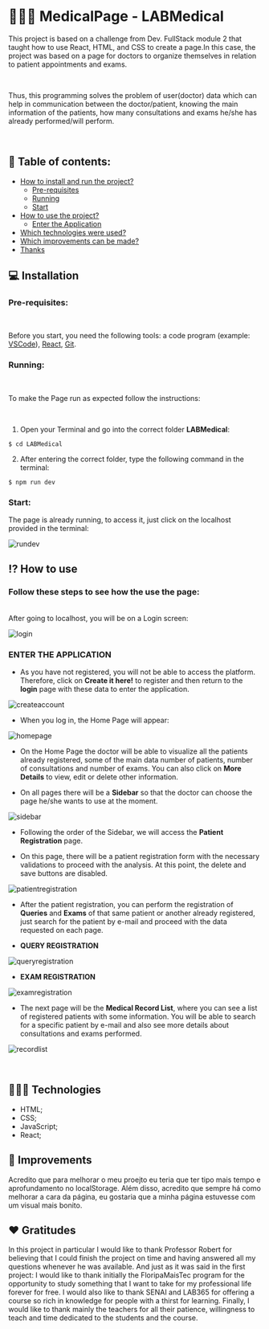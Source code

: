 # 👩🏻‍⚕️ MedicalPage - LABMedical

<p>This project is based on a challenge from Dev. FullStack module 2 that taught how to use React, HTML, and CSS to create a page.In this case, the project was based on a page for doctors to organize themselves in relation to patient appointments and exams.</p>
<br>
<p>Thus, this programming solves the problem of user(doctor) data which can help in communication between the doctor/patient, knowing the main information of the patients, how many consultations and exams he/she has already performed/will perform.</p>
<br>

## 📝 Table of contents:

- [How to install and run the project?](#💻-installation)
  - [Pre-requisites](#pre-requisites)
  - [Running](#running)
  - [Start](#start)
- [How to use the project?](#⁉️-how-to-use)
  - [Enter the Application](#enter-the-application)
- [Which technologies were used?](#👩🏻‍💻-technologies)
- [Which improvements can be made?](#💯-improvements)
- [Thanks](#❤️-gratitudes)

## 💻 Installation

### **Pre-requisites:**
<br>

Before you start, you need the following tools: a code program (example: [VSCode](https://code.visualstudio.com/)), [React](https://vitejs.dev/guide/), [Git](https://github.com/).
<br>

### **Running:**
<br>
<p>To make the Page run as expected follow the instructions:</p>
<br>

1. Open your Terminal and go into the correct folder **LABMedical**:

```
$ cd LABMedical
```

2. After entering the correct folder, type the following command in the terminal: 

```
$ npm run dev
```

### **Start:**

<p>The page is already running, to access it, just click on the localhost provided in the terminal:</p>

![rundev](https://github.com/AnjaClara/PROG2/assets/105654178/959426d5-fadb-492e-8fe5-95c692732aa1)
<p></p>

## ⁉️ How to use
### Follow these steps to see how the use the page:
<br>
After going to localhost, you will be on a Login screen:

![login](https://github.com/AnjaClara/PROG2/assets/105654178/09665e8e-be8b-464e-aaab-bf119b2ee240)

### **ENTER THE APPLICATION**

- As you have not registered, you will not be able to access the platform. Therefore, click on **Create it here!** to register and then return to the **login** page with these data to enter the application.

![createaccount](https://github.com/AnjaClara/PROG2/assets/105654178/f8e795fc-3571-4935-ad4d-97cbe370bcbd)
 

- When you log in, the Home Page will appear:

![homepage](https://github.com/AnjaClara/PROG2/assets/105654178/a32a24e4-cb41-43ac-a317-34ae54d01963)

- On the Home Page the doctor will be able to visualize all the patients already registered, some of the main data 
number of patients, number of consultations and number of exams. You can also click on **More Details** to view, edit or delete other information.

- On all pages there will be a **Sidebar** so that the doctor can choose the page he/she wants to use at the moment.

![sidebar](https://github.com/AnjaClara/PROG2/assets/105654178/a44f3d4e-83b3-469c-ad71-4d5be78ff841)

- Following the order of the Sidebar, we will access the **Patient Registration** page.

- On this page, there will be a patient registration form with the necessary validations to proceed with the analysis. At this point, the delete and save buttons are disabled.

![patientregistration](https://github.com/AnjaClara/PROG2/assets/105654178/63628295-d254-4393-9ca5-d818d7d90395)

- After the patient registration, you can perform the registration of **Queries** and **Exams** of that same patient or another already registered, just search for the patient by e-mail and proceed with the data requested on each page.

- **QUERY REGISTRATION**

![queryregistration](https://github.com/AnjaClara/PROG2/assets/105654178/7528aaae-3e4b-4413-8778-59a0795a911e)

- **EXAM REGISTRATION**

![examregistration](https://github.com/AnjaClara/PROG2/assets/105654178/ecd270d7-bcd0-470f-9aaa-bc5bc589c94d)

- The next page will be the **Medical Record List**, where you can see a list of registered patients with some information. You will be able to search for a specific patient by e-mail and also see more details about consultations and exams performed.

![recordlist](https://github.com/AnjaClara/PROG2/assets/105654178/218113c7-a19a-44c9-a30b-2979724d58f2)

<br>

## 👩🏻‍💻 Technologies 
- HTML;
- CSS;
- JavaScript;
- React;

## 💯 Improvements

<p>Acredito que para melhorar o meu proejto eu teria que ter tipo mais tempo e aprofundamento no localStorage. Além disso, acredito que sempre há como melhorar a cara da página, eu gostaria que a minha página estuvesse com um visual mais bonito.</p>

## ❤️ Gratitudes

<p>In this project in particular I would like to thank Professor Robert for believing that I could finish the project on time and having answered all my questions whenever he was available. And just as it was said in the first project: I would like to thank initially the FloripaMaisTec program for the opportunity to study something that I want to take for my professional life forever for free. I would also like to thank SENAI and LAB365 for offering a course so rich in knowledge for people with a thirst for learning. Finally, I would like to thank mainly the teachers for all their patience, willingness to teach and time dedicated to the students and the course.</p>
